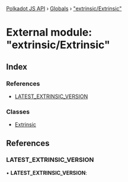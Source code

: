 [Polkadot JS API](../README.md) › [Globals](../globals.md) › ["extrinsic/Extrinsic"](_extrinsic_extrinsic_.md)

# External module: "extrinsic/Extrinsic"

## Index

### References

* [LATEST_EXTRINSIC_VERSION](_extrinsic_extrinsic_.md#latest_extrinsic_version)

### Classes

* [Extrinsic](../classes/_extrinsic_extrinsic_.extrinsic.md)

## References

###  LATEST_EXTRINSIC_VERSION

• **LATEST_EXTRINSIC_VERSION**:
